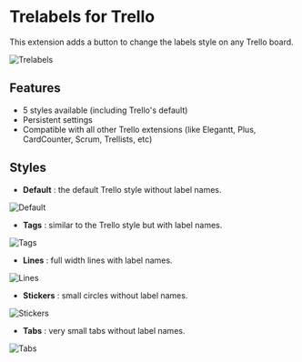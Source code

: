 # Trelabels for Trello

This extension adds a button to change the labels style on any Trello board.

![Trelabels](https://cloud.githubusercontent.com/assets/954168/11151824/7db9c5a8-8a2f-11e5-9ef7-5692eb3a5c1b.png)

## Features

- 5 styles available (including Trello's default)
- Persistent settings
- Compatible with all other Trello extensions (like Elegantt, Plus, CardCounter, Scrum, Trellists, etc)

## Styles

- **Default** : the default Trello style without label names.

![Default](https://cloud.githubusercontent.com/assets/954168/11151640/8687c7c6-8a2e-11e5-9812-1c76c7e9159b.png)

- **Tags** : similar to the Trello style but with label names.

![Tags](https://cloud.githubusercontent.com/assets/954168/11151664/9d5c657e-8a2e-11e5-9a58-fc82838ebc02.png)

- **Lines** : full width lines with label names.

![Lines](https://cloud.githubusercontent.com/assets/954168/11151676/b379421e-8a2e-11e5-832e-49c4191f4cb2.png)

- **Stickers** : small circles without label names.

![Stickers](https://cloud.githubusercontent.com/assets/954168/11151698/cce67000-8a2e-11e5-9a31-9490901cedb7.png)

- **Tabs** : very small tabs without label names.

![Tabs](https://cloud.githubusercontent.com/assets/954168/11151714/e040a1d4-8a2e-11e5-8966-8e139a33c4b6.png)
